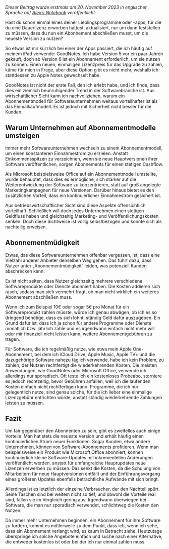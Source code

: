 <figure><img loading="lazy" decoding="async" src="vasilis-caravitis-WGOpvIKwq3Y-unsplash-scaled-1.webp" alt=""></figure>

*Dieser Beitrag wurde erstmals am 20. November 2023 in englischer Sprache auf *[Alex’s Notebook](https://blog.alexseifert.com/2023/11/20/subscription-fatigue-and-software/)* veröffentlicht.*

Hast du schon einmal eines deiner Lieblingsprogramme oder -apps, für die du eine Dauerlizenz erworben hattest, aktualisiert, nur um dann feststellen zu müssen, dass du nun ein Abonnement abschließen musst, um die neueste Version zu nutzen?

So etwas ist mir kürzlich bei einer der Apps passiert, die ich häufig auf meinem iPad verwende: GoodNotes. Ich habe Version 5 vor ein paar Jahren gekauft, doch ab Version 6 ist ein Abonnement erforderlich, um sie nutzen zu können. Einen neuen, einmaligen Lizenzpreis für das Upgrade zu zahlen, käme für mich in Frage, aber diese Option gibt es nicht mehr, weshalb ich stattdessen zu Apple Notes gewechselt habe.

GoodNotes ist nicht der erste Fall, den ich erlebt habe, und ich finde, dass dies ein ziemlich beunruhigender Trend in der Softwarebranche ist. Aus wirtschaftlicher Sicht kann ich nachvollziehen, warum ein Abonnementmodell für Softwareunternehmen weitaus vorteilhafter ist als das Einmalkaufmodell. Es ist jedoch mit Sicherheit nicht besser für die Kunden.

Warum Unternehmen auf Abonnementmodelle umsteigen
-------------------------------------------------

Immer mehr Softwareunternehmen wechseln zu einem Abonnementmodell, um einen konstanteren Einnahmestrom zu erzielen. Anstatt Einkommensspitzen zu verzeichnen, wenn sie neue Hauptversionen ihrer Software veröffentlichen, sorgen Abonnements für einen stetigen Cashflow.

Als Microsoft beispielsweise Office auf ein Abonnementmodell umstellte, wurde behauptet, dass dies es ermögliche, sich stärker auf die Weiterentwicklung der Software zu konzentrieren, statt auf groß angelegte Marketingkampagnen für neue Versionen. Darüber hinaus bietet es den zusätzlichen Vorteil, dass ein kontinuierlicher Einnahmestrom gesichert ist.

Aus betriebswirtschaftlicher Sicht sind diese Aspekte offensichtlich vorteilhaft. Schließlich will doch jedes Unternehmen einen stetigen Geldfluss haben und gleichzeitig Marketing- und Veröffentlichungskosten senken. Doch diese Sichtweise ist völlig selbstbezogen und könnte sich als nachteilig erweisen.

Abonnementmüdigkeit
-------------------

Etwas, das diese Softwareunternehmen offenbar vergessen, ist, dass eine Vielzahl anderer Anbieter denselben Weg gehen. Das führt dazu, dass Nutzer unter „Abonnementmüdigkeit“ leiden, was potenziell Kunden abschrecken kann.

Es ist nicht selten, dass Nutzer gleichzeitig mehrere verschiedene Softwareprodukte oder Dienste abonniert haben. Die Kosten addieren sich rasch, sodass man sich vermehrt fragt, ob man nicht wirklich ein weiteres Abonnement abschließen muss.

Wenn ich zum Beispiel 10€ oder sogar 5€ pro Monat für ein Softwareprodukt zahlen müsste, würde ich genau abwägen, ob ich es so dringend benötige, dass es sich lohnt, ständig Geld dafür auszugeben. Ein Grund dafür ist, dass ich ja schon für andere Programme oder Dienste monatlich bzw. jährlich zahle und es irgendwann einfach nicht mehr will oder mir finanziell nicht leisten kann, weitere Abonnementgebühren zu tragen.

Für Software, die ich regelmäßig nutze, wie etwa mein Apple One-Abonnement, bei dem ich iCloud Drive, Apple Music, Apple TV+ und die dazugehörige Software nahezu täglich verwende, habe ich kein Problem, zu zahlen; der Nutzen rechtfertigt die wiederkehrenden Kosten. Die meisten Anwendungen, wie GoodNotes oder Microsoft Office, verwende ich allerdings nur sporadisch. Oft teste ich ein kostenloses Probeabo, storniere es jedoch rechtzeitig, bevor Gebühren anfallen, weil ich die laufenden Kosten einfach nicht rechtfertigen kann. Programme, die ich nur gelegentlich nutze, sind genau solche, für die ich lieber eine einmalige Lizenzgebühr entrichten würde, anstatt ständig wiederkehrende Zahlungen leisten zu müssen.

Fazit
-----

Um fair gegenüber den Abonnenten zu sein, gibt es zweifellos auch einige Vorteile: Man hat stets die neueste Version und erhält häufig einen kontinuierlichen Strom neuer Funktionen. Sogar Kunden, etwa andere Unternehmen, können von Software-Abonnements profitieren. Wenn man beispielsweise ein Produkt wie Microsoft Office abonniert, können kontinuierlich kleine Software-Updates mit inkrementellen Änderungen veröffentlicht werden, anstatt für umfangreiche Hauptupdates neue Lizenzen erwerben zu müssen. Das senkt die Kosten, da die Schulung von Mitarbeitern für neue Hauptversionen entfällt und der Einführungsvorgang eines größeren Updates ebenfalls beträchtliche Aufwände mit sich bringt.

Allerdings ist es letztlich der einzelne Verbraucher, der den Nachteil spürt. Seine Taschen sind bei weitem nicht so tief, und obwohl die Vorteile real sind, fallen sie im Vergleich gering aus. Irgendwann überwiegen bei Software, die man nur sporadisch verwendet, schlichtweg die Kosten den Nutzen.

Da immer mehr Unternehmen beginnen, ein Abonnement für ihre Software zu fordern, kommt es mittlerweile zu dem Punkt, dass ich, wenn ich sehe, dass ein Abonnement verlangt wird, es kaum in Betracht ziehe. Heutzutage überspringe ich solche Angebote einfach und suche nach einer Alternative, die entweder kostenlos ist oder bei der ich nur einmal zahlen muss.